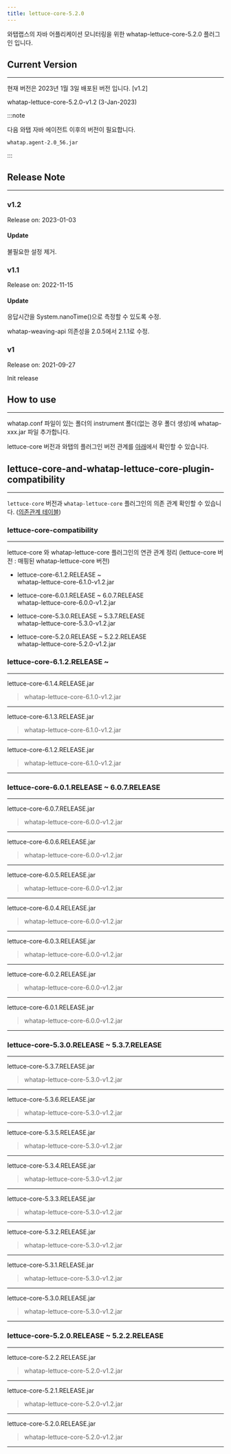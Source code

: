 ```yaml
---
title: lettuce-core-5.2.0
---
```


와탭랩스의 자바 어플리케이션 모니터링을 위한 whatap-lettuce-core-5.2.0 플러그인 입니다.

## Current Version

---

현재 버전은 2023년 1월 3일 배포된 버전 입니다. [v1.2]

whatap-lettuce-core-5.2.0-v1.2 (3-Jan-2023)

:::note

다음 와탭 자바 에이전트 이후의 버전이 필요합니다.

```
whatap.agent-2.0_56.jar
```

:::

## Release Note  

---

### v1.2

Release on: 2023-01-03

#### Update

불필요한 설정 제거.

### v1.1

Release on: 2022-11-15

#### Update

응답시간을 System.nanoTime()으로 측정할 수 있도록 수정.

whatap-weaving-api 의존성을 2.0.5에서 2.1.1로 수정.

### v1

Release on: 2021-09-27

Init release

## How to use

---

whatap.conf 파일이 있는 폴더의 instrument 폴더(없는 경우 폴더 생성)에 whatap-xxx.jar 파일 추가합니다.

lettuce-core 버전과 와탭의 플러그인 버전 관계를 [아래](#lettuce-core-and-whatap-lettuce-core-plugin-compatibility)에서 확인할 수 있습니다.

## lettuce-core-and-whatap-lettuce-core-plugin-compatibility

---

``lettuce-core`` 버전과 ``whatap-lettuce-core`` 플러그인의 의존 관계 확인할 수 있습니다. ([의존관계 테이블](#lettuce-core-compatibility))

### lettuce-core-compatibility

---

lettuce-core 와 whatap-lettuce-core 플러그인의 연관 관계 정리 (lettuce-core 버전 : 매핑된 whatap-lettuce-core 버전)

* lettuce-core-6.1.2.RELEASE ~  
  whatap-lettuce-core-6.1.0-v1.2.jar

* lettuce-core-6.0.1.RELEASE ~ 6.0.7.RELEASE  
  whatap-lettuce-core-6.0.0-v1.2.jar

* lettuce-core-5.3.0.RELEASE ~ 5.3.7.RELEASE  
  whatap-lettuce-core-5.3.0-v1.2.jar

* lettuce-core-5.2.0.RELEASE ~ 5.2.2.RELEASE  
  whatap-lettuce-core-5.2.0-v1.2.jar

### lettuce-core-6.1.2.RELEASE ~

---

lettuce-core-6.1.4.RELEASE.jar
> whatap-lettuce-core-6.1.0-v1.2.jar

---

lettuce-core-6.1.3.RELEASE.jar
> whatap-lettuce-core-6.1.0-v1.2.jar

---

lettuce-core-6.1.2.RELEASE.jar
> whatap-lettuce-core-6.1.0-v1.2.jar

---

### lettuce-core-6.0.1.RELEASE ~ 6.0.7.RELEASE

---

lettuce-core-6.0.7.RELEASE.jar
> whatap-lettuce-core-6.0.0-v1.2.jar

---

lettuce-core-6.0.6.RELEASE.jar
> whatap-lettuce-core-6.0.0-v1.2.jar

---

lettuce-core-6.0.5.RELEASE.jar
> whatap-lettuce-core-6.0.0-v1.2.jar

---

lettuce-core-6.0.4.RELEASE.jar
> whatap-lettuce-core-6.0.0-v1.2.jar

---

lettuce-core-6.0.3.RELEASE.jar
> whatap-lettuce-core-6.0.0-v1.2.jar

---

lettuce-core-6.0.2.RELEASE.jar
> whatap-lettuce-core-6.0.0-v1.2.jar

---

lettuce-core-6.0.1.RELEASE.jar
> whatap-lettuce-core-6.0.0-v1.2.jar

---

### lettuce-core-5.3.0.RELEASE ~ 5.3.7.RELEASE

---

lettuce-core-5.3.7.RELEASE.jar
> whatap-lettuce-core-5.3.0-v1.2.jar

---

lettuce-core-5.3.6.RELEASE.jar
> whatap-lettuce-core-5.3.0-v1.2.jar

---

lettuce-core-5.3.5.RELEASE.jar
> whatap-lettuce-core-5.3.0-v1.2.jar

---

lettuce-core-5.3.4.RELEASE.jar
> whatap-lettuce-core-5.3.0-v1.2.jar

---

lettuce-core-5.3.3.RELEASE.jar
> whatap-lettuce-core-5.3.0-v1.2.jar

---

lettuce-core-5.3.2.RELEASE.jar
> whatap-lettuce-core-5.3.0-v1.2.jar

---

lettuce-core-5.3.1.RELEASE.jar
> whatap-lettuce-core-5.3.0-v1.2.jar

---

lettuce-core-5.3.0.RELEASE.jar
> whatap-lettuce-core-5.3.0-v1.2.jar

---

### lettuce-core-5.2.0.RELEASE ~ 5.2.2.RELEASE

---

lettuce-core-5.2.2.RELEASE.jar
> whatap-lettuce-core-5.2.0-v1.2.jar

---

lettuce-core-5.2.1.RELEASE.jar
> whatap-lettuce-core-5.2.0-v1.2.jar

---

lettuce-core-5.2.0.RELEASE.jar
> whatap-lettuce-core-5.2.0-v1.2.jar

---

